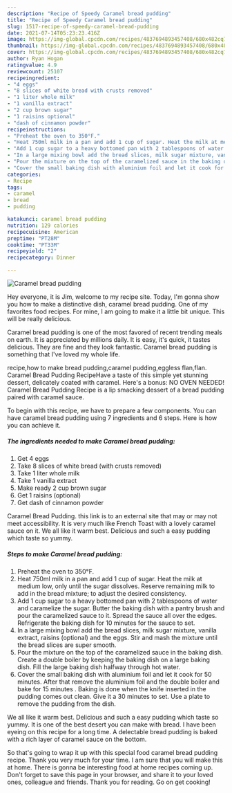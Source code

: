 ```yaml
---
description: "Recipe of Speedy Caramel bread pudding"
title: "Recipe of Speedy Caramel bread pudding"
slug: 1517-recipe-of-speedy-caramel-bread-pudding
date: 2021-07-14T05:23:23.416Z
image: https://img-global.cpcdn.com/recipes/4837694893457408/680x482cq70/caramel-bread-pudding-recipe-main-photo.jpg
thumbnail: https://img-global.cpcdn.com/recipes/4837694893457408/680x482cq70/caramel-bread-pudding-recipe-main-photo.jpg
cover: https://img-global.cpcdn.com/recipes/4837694893457408/680x482cq70/caramel-bread-pudding-recipe-main-photo.jpg
author: Ryan Hogan
ratingvalue: 4.9
reviewcount: 25107
recipeingredient:
- "4 eggs"
- "8 slices of white bread with crusts removed"
- "1 liter whole milk"
- "1 vanilla extract"
- "2 cup brown sugar"
- "1 raisins optional"
- "dash of cinnamon powder"
recipeinstructions:
- "Preheat the oven to 350°F."
- "Heat 750ml milk in a pan and add 1 cup of sugar. Heat the milk at medium low, only until the sugar dissolves. Reserve remaining milk to add in the bread mixture; to adjust the desired consistency."
- "Add 1 cup sugar to a heavy bottomed pan with 2 tablespoons of water and caramelize the sugar. Butter the baking dish with a pantry brush and pour the caramelized sauce to it. Spread the sauce all over the edges. Refrigerate the baking dish for 10 minutes for the sauce to set."
- "In a large mixing bowl add the bread slices, milk sugar mixture, vanilla extract, raisins (optional) and the eggs. Stir and mash the mixture until the bread slices are super smooth."
- "Pour the mixture on the top of the caramelized sauce in the baking dish. Create a double boiler by keeping the baking dish on a large baking dish. Fill the large baking dish halfway through hot water."
- "Cover the small baking dish with aluminium foil and let it cook for 50 minutes. After that remove the aluminium foil and the double boiler and bake for 15 minutes . Baking is done when the knife inserted in the pudding comes out clean. Give it a 30 minutes to set. Use a plate to remove the pudding from the dish."
categories:
- Recipe
tags:
- caramel
- bread
- pudding

katakunci: caramel bread pudding 
nutrition: 129 calories
recipecuisine: American
preptime: "PT28M"
cooktime: "PT33M"
recipeyield: "2"
recipecategory: Dinner

---
```



![Caramel bread pudding](https://img-global.cpcdn.com/recipes/4837694893457408/680x482cq70/caramel-bread-pudding-recipe-main-photo.jpg)

Hey everyone, it is Jim, welcome to my recipe site. Today, I'm gonna show you how to make a distinctive dish, caramel bread pudding. One of my favorites food recipes. For mine, I am going to make it a little bit unique. This will be really delicious.

Caramel bread pudding is one of the most favored of recent trending meals on earth. It is appreciated by millions daily. It is easy, it's quick, it tastes delicious. They are fine and they look fantastic. Caramel bread pudding is something that I've loved my whole life.

recipe,how to make bread pudding,caramel pudding,eggless flan,flan. Caramel Bread Pudding RecipeHave a taste of this simple yet stunning dessert, delicately coated with caramel. Here&#39;s a bonus: NO OVEN NEEDED! Caramel Bread Pudding Recipe is a lip smacking dessert of a bread pudding paired with caramel sauce.


To begin with this recipe, we have to prepare a few components. You can have caramel bread pudding using 7 ingredients and 6 steps. Here is how you can achieve it.

<!--inarticleads1-->

##### The ingredients needed to make Caramel bread pudding:

1. Get 4 eggs
1. Take 8 slices of white bread (with crusts removed)
1. Take 1 liter whole milk
1. Take 1 vanilla extract
1. Make ready 2 cup brown sugar
1. Get 1 raisins (optional)
1. Get dash of cinnamon powder


Caramel Bread Pudding. this link is to an external site that may or may not meet accessibility. It is very much like French Toast with a lovely caramel sauce on it. We all like it warm best. Delicious and such a easy pudding which taste so yummy. 

<!--inarticleads2-->

##### Steps to make Caramel bread pudding:

1. Preheat the oven to 350°F.
1. Heat 750ml milk in a pan and add 1 cup of sugar. Heat the milk at medium low, only until the sugar dissolves. Reserve remaining milk to add in the bread mixture; to adjust the desired consistency.
1. Add 1 cup sugar to a heavy bottomed pan with 2 tablespoons of water and caramelize the sugar. Butter the baking dish with a pantry brush and pour the caramelized sauce to it. Spread the sauce all over the edges. Refrigerate the baking dish for 10 minutes for the sauce to set.
1. In a large mixing bowl add the bread slices, milk sugar mixture, vanilla extract, raisins (optional) and the eggs. Stir and mash the mixture until the bread slices are super smooth.
1. Pour the mixture on the top of the caramelized sauce in the baking dish. Create a double boiler by keeping the baking dish on a large baking dish. Fill the large baking dish halfway through hot water.
1. Cover the small baking dish with aluminium foil and let it cook for 50 minutes. After that remove the aluminium foil and the double boiler and bake for 15 minutes . Baking is done when the knife inserted in the pudding comes out clean. Give it a 30 minutes to set. Use a plate to remove the pudding from the dish.


We all like it warm best. Delicious and such a easy pudding which taste so yummy. It is one of the best desert you can make with bread. I have been eyeing on this recipe for a long time. A delectable bread pudding is baked with a rich layer of caramel sauce on the bottom. 

So that's going to wrap it up with this special food caramel bread pudding recipe. Thank you very much for your time. I am sure that you will make this at home. There is gonna be interesting food at home recipes coming up. Don't forget to save this page in your browser, and share it to your loved ones, colleague and friends. Thank you for reading. Go on get cooking!
